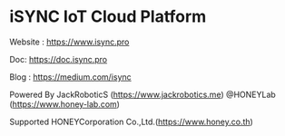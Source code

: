 # iSYNC IoT Cloud Platform
Website : https://www.isync.pro

Doc: https://doc.isync.pro

Blog : https://medium.com/isync

Powered By JackRoboticS (https://www.jackrobotics.me) @HONEYLab (https://www.honey-lab.com)

Supported HONEYCorporation Co.,Ltd.(https://www.honey.co.th)
